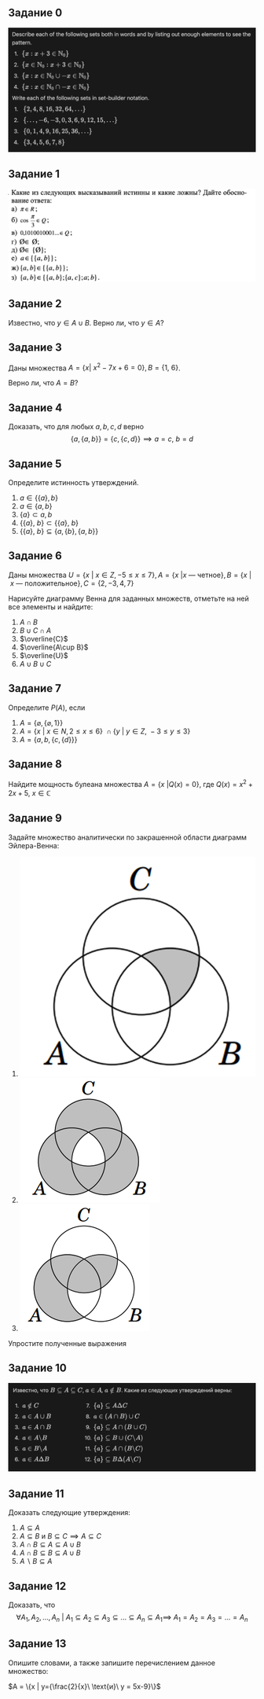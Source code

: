 ## Задание 0
![alt text](./Screenshot%202024-09-06%20at%2019.12.39.png)
## Задание 1

![alt text](./Screenshot%202024-09-06%20at%2018.39.09.png)

## Задание 2

Известно, что $y \in A\cup B$. Верно ли, что $y \in A$?

## Задание 3

Даны множества $A = \{x |\ x^2 - 7x + 6 = 0\}, B = \{1,\ 6\}$.

Верно ли, что $A = B$?

## Задание 4

Доказать, что для любых $a, b, c, d$ верно $$\{a, \{a,b\}\} = \{c,\{c,d\}\} \implies a = c,\ b = d$$

## Задание 5

Определите истинность утверждений. 
1) $a \in \{\{a\}, b\}$
2) $a \in \{a, b\}$
3) $\{a\} \subset {a,b}$
4) $\{\{a\},\ b\} \subset \{\{a\},\ b\}$
5) $\{\{a\},\ b\} \subseteq \{a, \{b\}, \{a,b\}\}$

## Задание 6

Даны множества $U = \{x\ |\ x \in Z, -5≤ x ≤ 7\}, A = \{x\ | x \text{ — четное}\}, B = \{x\ |\ x \text{ — положительное}\}, C = \{2,-3,4,7\}$

Нарисуйте диаграмму Венна для заданных множеств,
отметьте на ней все элементы и найдите:

1) $A \cap B$ 
2) $B \cup C \cap A$
3) $\overline{C}$
4) $\overline{A\cup B}$
5) $\overline{U}$
6) $A \cup B \cup C$


## Задание 7

Определите $P(A)$, если 
1) $A = \{\varnothing, \{\varnothing, 1\}\}$
2) $A = \{x\ |\ x\in N, 2 ≤ x ≤ 6\}\ \cap \{y\ |\ y \in Z,\ -3 ≤ y ≤3\}$
3) $A = \{a,b,\{c,\{d\}\}\}$

## Задание 8
Найдите мощность булеана множества $A = \{x\ |Q(x)=0\}$, где $Q(x) = x^2 + 2x + 5$, $x \in \mathbb{C}$

## Задание 9

Задайте множество аналитически по закрашенной области диаграмм Эйлера-Венна:

1) ![alt text](./image3.png)
2) ![alt text](./image2.png)
3) ![alt text](./image5.png)
 
Упростите полученные выражения


## Задание 10
![alt text](./Screenshot%202024-09-06%20at%2019.18.27.png)

## Задание 11
Доказать следующие утверждения:

1) $A \subseteq A$
2) $A \subseteq B \text{ и } B\subseteq C \implies A\subseteq C$
3) $A \cap B \subseteq A \subseteq A \cup B$ 
4) $A \cap B \subseteq B \subseteq A \cup B$
5) $A\backslash{B} \subseteq A$

## Задание 12

Доказать, что $$\forall A_1,A_2,...,A_n\  |\ A_1\subseteq A_2 \subseteq A_3\subseteq ... \subseteq A_n \subseteq A_1 \implies \ A_1 = A_2 = A_3=...=A_n$$


## Задание 13

Опишите словами, а также запишите перечислением данное множество:

$A = \{x | y={\frac{2}{x}\ \text{и}\ y = 5x-9}\}$
